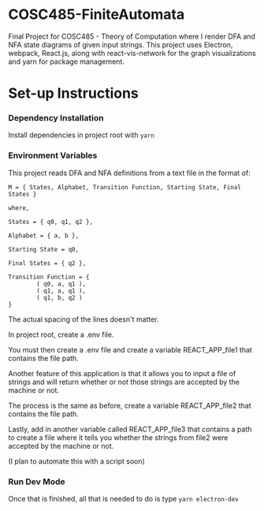 # COSC485-FiniteAutomata
Final Project for COSC485 - Theory of Computation where I render DFA and NFA state diagrams of given input strings.
This project uses Electron, webpack, React.js, along with react-vis-network for the graph visualizations and yarn for package management. 

# Set-up Instructions

### Dependency Installation
Install dependencies in project root with `yarn`

### Environment Variables
This project reads DFA and NFA definitions from a text file in the format of:
```
M = { States, Alphabet, Transition Function, Starting State, Final States }

where,

States = { q0, q1, q2 },

Alphabet = { a, b },

Starting State = q0,

Final States = { q2 },

Transition Function = {
        ( q0, a, q1 ),
        ( q1, a, q1 ),
        ( q1, b, q2 )
}
```
The actual spacing of the lines doesn't matter.

In project root, create a .env file.

You must then create a .env file and create a variable REACT_APP_file1 that contains the file path.

Another feature of this application is that it allows you to input a file of strings and will return whether or not those strings are accepted by the machine or not.

The process is the same as before, create a variable REACT_APP_file2 that contains the file path.

Lastly, add in another variable called REACT_APP_file3 that contains a path to create a file where it tells you whether the strings from file2 were accepted by the machine or not.

(I plan to automate this with a script soon)

### Run Dev Mode
Once that is finished, all that is needed to do is type `yarn electron-dev`
